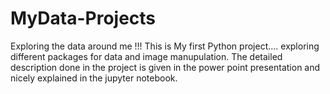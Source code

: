 # MyData-Projects
Exploring the data around me !!!
This is My first Python project.... exploring different packages for data and image manupulation.
The detailed description done in the project is given in the power point presentation and nicely explained in the jupyter notebook.
